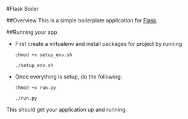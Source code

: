 #Flask Boiler

##Overview
This is a simple boilerplate application for [Flask](http://flask.pocoo.org/).

##Running your app

* First create a virtualenv and install packages for project by running

    ``` 
    chmod +x setup_env.sh
    
    ./setup_env.sh
    ```

* Once everything is setup, do the following:

    ```
    chmod +x run.py
    
    ./run.py
    ```

This should get your application up and running.

